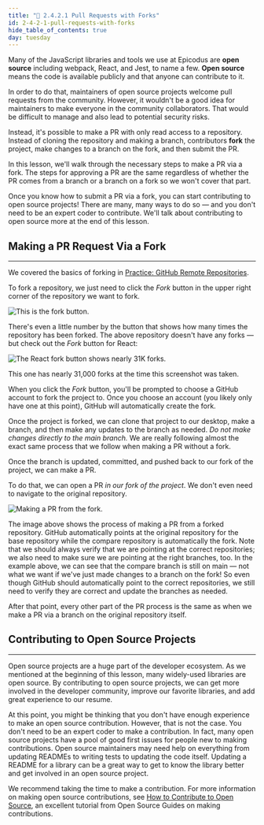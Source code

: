 ```yaml
---
title: "📓 2.4.2.1 Pull Requests with Forks"
id: 2-4-2-1-pull-requests-with-forks
hide_table_of_contents: true
day: tuesday
---
```


Many of the JavaScript libraries and tools we use at Epicodus are **open source** including webpack, React, and Jest, to name a few. **Open source** means the code is available publicly and that anyone can contribute to it.

In order to do that, maintainers of open source projects welcome pull requests from the community. However, it wouldn't be a good idea for maintainers to make everyone in the community collaborators. That would be difficult to manage and also lead to potential security risks.

Instead, it's possible to make a PR with only read access to a repository. Instead of cloning the repository and making a branch, contributors **fork** the project, make changes to a branch on the fork, and then submit the PR.

In this lesson, we'll walk through the necessary steps to make a PR via a fork. The steps for approving a PR are the same regardless of whether the PR comes from a branch or a branch on a fork so we won't cover that part.

Once you know how to submit a PR via a fork, you can start contributing to open source projects! There are many, many ways to do so — and you don't need to be an expert coder to contribute. We'll talk about contributing to open source more at the end of this lesson.

## Making a PR Request Via a Fork
---

We covered the basics of forking in [Practice: GitHub Remote Repositories](/introduction-to-programming/git-html-and-css/practice-github-remote-repositories). 

To fork a repository, we just need to click the _Fork_ button in the upper right corner of the repository we want to fork.

![This is the fork button.](https://learnhowtoprogram.s3.us-west-2.amazonaws.com/Intermediate+JavaScript/making-pr-requests/fork-button.png)

There's even a little number by the button that shows how many times the repository has been forked. The above repository doesn't have any forks — but check out the _Fork_ button for React:

![The React fork button shows nearly 31K forks.](https://learnhowtoprogram.s3.us-west-2.amazonaws.com/Intermediate+JavaScript/making-pr-requests/react-fork-button.png)

This one has nearly 31,000 forks at the time this screenshot was taken.

When you click the _Fork_ button, you'll be prompted to choose a GitHub account to fork the project to. Once you choose an account (you likely only have one at this point), GitHub will automatically create the fork.

Once the project is forked, we can clone that project to our desktop, make a branch, and then make any updates to the branch as needed. _Do not make changes directly to the main branch._ We are really following almost the exact same process that we follow when making a PR without a fork.

Once the branch is updated, committed, and pushed back to our fork of the project, we can make a PR.

To do that, we can open a PR _in our fork of the project_. We don't even need to navigate to the original repository.

![Making a PR from the fork.](https://learnhowtoprogram.s3.us-west-2.amazonaws.com/Intermediate+JavaScript/making-pr-requests/make-pr-request-from-a-fork.png)

The image above shows the process of making a PR from a forked repository. GitHub automatically points at the original repository for the base repository while the compare repository is automatically the fork. Note that we should always verify that we are pointing at the correct repositories; we also need to make sure we are pointing at the right branches, too. In the example above, we can see that the compare branch is still on main — not what we want if we've just made changes to a branch on the fork! So even though GitHub should automatically point to the correct repositories, we still need to verify they are correct and update the branches as needed.

After that point, every other part of the PR process is the same as when we make a PR via a branch on the original repository itself.

## Contributing to Open Source Projects
---

Open source projects are a huge part of the developer ecosystem. As we mentioned at the beginning of this lesson, many widely-used libraries are open source. By contributing to open source projects, we can get more involved in the developer community, improve our favorite libraries, and add great experience to our resume.

At this point, you might be thinking that you don't have enough experience to make an open source contribution. However, that is not the case. You don't need to be an expert coder to make a contribution. In fact, many open source projects have a pool of good first issues for people new to making contributions. Open source maintainers may need help on everything from updating READMEs to writing tests to updating the code itself. Updating a README for a library can be a great way to get to know the library better and get involved in an open source project.

We recommend taking the time to make a contribution. For more information on making open source contributions, see [How to Contribute to Open Source](http://opensource.guide/how-to-contribute/), an excellent tutorial from Open Source Guides on making contributions.
